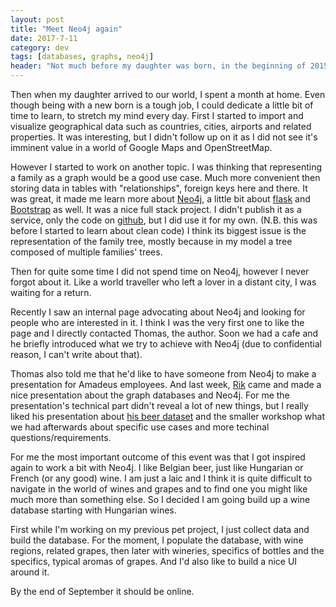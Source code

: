 ```yaml
---
layout: post
title: "Meet Neo4j again"
date: 2017-7-11
category: dev
tags: [databases, graphs, neo4j]
header: "Not much before my daughter was born, in the beginning of 2015 an intern at Amadeus presented about graph databases, namely about Neo4j. I was really impressed by the idea. I decided once I'll have a bit of time, I'll experiment with it a bit."
---
```

Then when my daughter arrived to our world, I spent a month at home. Even though being with a new born is a tough job, I could dedicate a little bit of time to learn, to stretch my mind every day. First I started to import and visualize geographical data such as countries, cities, airports and related properties. It was interesting, but I didn't follow up on it as I did not see it's imminent value in a world of Google Maps and OpenStreetMap.

However I started to work on another topic. I was thinking that representing a family as a graph would be a good use case. Much more convenient then storing data in tables with "relationships", foreign keys here and there. It was great, it made me learn more about [Neo4j](https://neo4j.com/), a little bit about [flask](http://flask.pocoo.org/) and [Bootstrap](http://getbootstrap.com/) as well. It was a nice full stack project. I didn't publish it as a service, only the code on [github](https://github.com/sandordargo/family-tree), but I did use it for my own. (N.B. this was before I started to learn about clean code) I think its biggest issue is the representation of the family tree, mostly because in my model a tree composed of multiple families' trees.

Then for quite some time I did not spend time on Neo4j, however I never forgot about it. Like a world traveller who left a lover in a distant city, I was waiting for a return.

Recently I saw an internal page advocating about Neo4j and looking for people who are interested in it. I think I was the very first one to like the page and I directly contacted Thomas, the author. Soon we had a cafe and he briefly introduced what we try to achieve with Neo4j (due to confidential reason, I can't write about that).

Thomas also told me that he'd like to have someone from Neo4j to make a presentation for Amadeus employees. And last week, [Rik](https://twitter.com/rvanbruggen) came and made a nice presentation about the graph databases and Neo4j. For me the presentation's technical part didn't reveal a lot of new things, but I really liked his presentation about [his beer dataset](https://neo4j.com/blog/fun-with-beer-and-graphs/) and the smaller workshop what we had afterwards about specific use cases and more techinal questions/requirements.

For me the most important outcome of this event was that I got inspired again to work a bit with Neo4j. I like Belgian beer, just like Hungarian or French (or any good) wine. I am just a laic and I think it is quite difficult to navigate in the world of wines and grapes and to find one you might like much more than something else. So I decided I am going build up a wine database starting with Hungarian wines.

First while I'm working on my previous pet project, I just collect data and build the database. For the moment, I populate the database, with wine regions, related grapes, then later with wineries, specifics of bottles and the specifics, typical aromas of grapes. And I'd also like to build a nice UI around it.

By the end of September it should be online.
